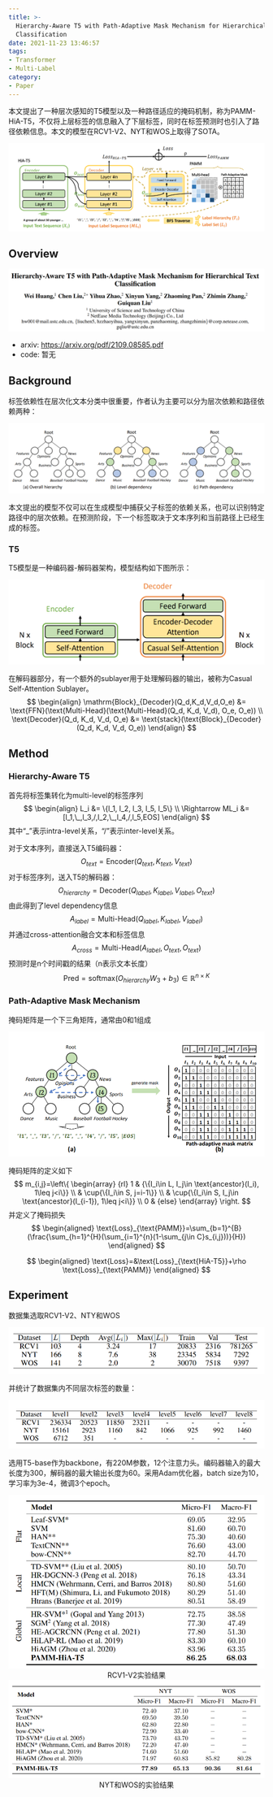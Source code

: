 ```yaml
---
title: >-
  Hierarchy-Aware T5 with Path-Adaptive Mask Mechanism for Hierarchical Text
  Classification
date: 2021-11-23 13:46:57
tags:
- Transformer
- Multi-Label
category:
- Paper
---
```


本文提出了一种层次感知的T5模型以及一种路径适应的掩码机制，称为PAMM-HiA-T5，不仅将上层标签的信息融入了下层标签，同时在标签预测时也引入了路径依赖信息。本文的模型在RCV1-V2、NYT和WOS上取得了SOTA。

<img src="Hierarchy-Aware-T5-with-Path-Adaptive-Mask-Mechanism-for-Hierarchical-Text-Classification/image-20211123135058290.png" alt="image-20211123135058290" style="zoom:67%;" />

<!--more-->

## Overview

<img src="Hierarchy-Aware-T5-with-Path-Adaptive-Mask-Mechanism-for-Hierarchical-Text-Classification/image-20211123134904566.png" alt="image-20211123134904566" style="zoom:67%;" />

- arxiv: https://arxiv.org/pdf/2109.08585.pdf
- code: 暂无

## Background

标签依赖性在层次化文本分类中很重要，作者认为主要可以分为层次依赖和路径依赖两种：

<img src="Hierarchy-Aware-T5-with-Path-Adaptive-Mask-Mechanism-for-Hierarchical-Text-Classification/image-20211123140332274.png" alt="image-20211123140332274" style="zoom:67%;" />

本文提出的模型不仅可以在生成模型中捕获父子标签的依赖关系，也可以识别特定路径中的层次依赖。在预测阶段，下一个标签取决于文本序列和当前路径上已经生成的标签。

### T5

T5模型是一种编码器-解码器架构，模型结构如下图所示：

<img src="Hierarchy-Aware-T5-with-Path-Adaptive-Mask-Mechanism-for-Hierarchical-Text-Classification/image-20211123140806474.png" alt="image-20211123140806474" style="zoom: 67%;" />

在解码器部分，有一个额外的sublayer用于处理解码器的输出，被称为Casual Self-Attention Sublayer。
$$
\begin{align}
\mathrm{Block}_{Decoder}(Q_d,K_d,V_d,O_e)
&= \text{FFN}(\text{Multi-Head}(\text{Multi-Head}(Q_d, K_d, V_d), O_e, O_e)) \\
\text{Decoder}(Q_d, K_d, V_d, O_e)
&= \text{stack}(\text{Block}_{Decoder}(Q_d, K_d, V_d, O_e))
\end{align}
$$

## Method

### Hierarchy-Aware T5

首先将标签集转化为multi-level的标签序列
$$
\begin{align}
L_i &= \{l_1, l_2, l_3, l_5, l_5\} \\ 
\Rightarrow ML_i &= [l_1,\_,l_3,/,l_2,\_,l_4,/,l_5,EOS]
\end{align}
$$
其中“_”表示intra-level关系，“/”表示inter-level关系。

对于文本序列，直接送入T5编码器：
$$
O_{text} = \text{Encoder}(Q_{text},K_{text},V_{text})
$$
对于标签序列，送入T5的解码器：
$$
O_{hierarchy} = \text{Decoder}(Q_{label},K_{label},V_{label},O_{text})
$$
由此得到了level dependency信息
$$
A_{label} = \text{Multi-Head}(Q_{label},K_{label},V_{label})
$$
并通过cross-attention融合文本和标签信息
$$
A_{cross} = \text{Multi-Head}(A_{label}, O_{text}, O_{text})
$$
预测时是n个时间戳的结果（n表示文本长度）
$$
\text{Pred} = \text{softmax}(O_{hierarchy}W_3+b_3)\in\mathbb{R}^{n\times K}
$$

### Path-Adaptive Mask Mechanism

掩码矩阵是一个下三角矩阵，通常由0和1组成

<img src="Hierarchy-Aware-T5-with-Path-Adaptive-Mask-Mechanism-for-Hierarchical-Text-Classification/image-20211123144409350.png" alt="image-20211123144409350" style="zoom:67%;" />

掩码矩阵的定义如下
$$
m_{i,j}=\left\{
\begin{array}
    {rl}
    1  & {\{I_i\in L, I_j\in \text{ancestor}(I_i), 1\leq j<i\}} \\
    &  \cup{\{I_i\in S, j=i-1\}} \\
    &  \cup{\{I_i\in S, I_j\in \text{ancestor}(I_{i-1}), 1\leq j<i\}} \\
    0  & {else}
\end{array} \right.
$$
并定义了掩码损失
$$
\begin{aligned}
\text{Loss}_{\text{PAMM}}=\sum_{b=1}^{B}(\frac{\sum_{h=1}^{H}(\sum_{i=1}^{n}(1-\sum_{j\in C}s_{i,j}))}{H})
\end{aligned}
$$

$$
\begin{aligned}
    \text{Loss}=&\text{Loss}_{\text{HiA-T5}}+\rho \text{Loss}_{\text{PAMM}}
\end{aligned}
$$

## Experiment

数据集选取RCV1-V2、NTY和WOS

<img src="Hierarchy-Aware-T5-with-Path-Adaptive-Mask-Mechanism-for-Hierarchical-Text-Classification/image-20211123141604818.png" alt="image-20211123141604818" style="zoom:67%;" />

并统计了数据集内不同层次标签的数量：

<img src="Hierarchy-Aware-T5-with-Path-Adaptive-Mask-Mechanism-for-Hierarchical-Text-Classification/image-20211123141625514.png" alt="image-20211123141625514" style="zoom:67%;" />

选用T5-base作为backbone，有220M参数，12个注意力头。编码器输入的最大长度为300，解码器的最大输出长度为60。采用Adam优化器，batch size为10，学习率为3e-4，微调3个epoch。

<img src="Hierarchy-Aware-T5-with-Path-Adaptive-Mask-Mechanism-for-Hierarchical-Text-Classification/image-20211123141847051.png" alt="image-20211123141847051" style="zoom:67%;" />

<center>RCV1-V2实验结果</center>

<img src="Hierarchy-Aware-T5-with-Path-Adaptive-Mask-Mechanism-for-Hierarchical-Text-Classification/image-20211123141920675.png" alt="image-20211123141920675" style="zoom:67%;" />

<center>NYT和WOS的实验结果</center>
